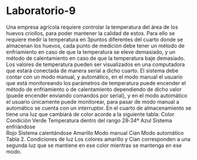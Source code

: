 # Laboratorio-9
Una empresa agrícola requiere controlar la temperatura del área de los huevos criollos, para poder
mantener la calidad de estos. Para ello se requiere medir la temperatura en 3puntos diferentes del
cuarto donde se almacenan los huevos, cada punto de medición debe tener un método de
enfriamiento en caso de que la temperatura se eleve demasiado, y un método de calentamiento en
caso de que la temperatura baje demasiado. Los valores de temperatura pueden ser visualizados
en una computadora que estará conectada de manera serial a dicho cuarto. El sistema debe contar
con un modo manual, y automático, en el modo manual el usuario que está monitoreando los
parámetros de temperatura puede encender el método de enfriamiento o de calentamiento
dependiendo de dicho valor (puede encender enviando comandos por serial), y en el modo
automático el usuario únicamente puede monitorear, para pasar de modo manual a automático se
cuenta con un interruptor.
En el cuarto de almacenamiento se tiene una luz que cambiará de color acorde a la siguiente tabla:
Color Condición
Verde   Temperatura dentro del rango 28‐34º
Azul   Sistema enfriándose  
Rojo Sistema calentándose
Amarillo Modo manual
Cian Modo automático
Tabla 2. Condiciones de luz
Los colores amarillo y Cian corresponden a una segunda luz que se mantiene en ese color mientras
se mantenga en ese modo.
